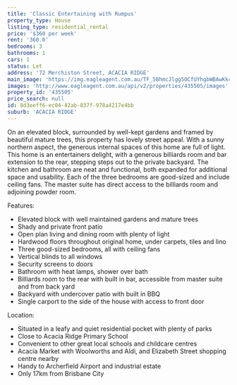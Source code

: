 ```yaml
---
title: 'Classic Entertaining with Rumpus'
property_type: House
listing_type: residential_rental
price: '$360 per week'
rent: '360.0'
bedrooms: 3
bathrooms: 1
cars: 1
status: Let
address: '72 Merchiston Street, ACACIA RIDGE'
main_image: 'https://img.eagleagent.com.au/TF_5BhmcJlgg5OCfUYhgbWBAwKk=/1280x854/smart/https://s3-us-west-2.amazonaws.com/eagleagent-orig/images/6825021/422863742-image-M.jpg'
images: 'http://www.eagleagent.com.au/api/v2/properties/435505/images'
property_id: '435505'
price_search: null
id: 8d3eeff6-ec04-42ab-837f-978a4217e4bb
suburb: 'ACACIA RIDGE'
---
```

On an elevated block, surrounded by well-kept gardens and framed by beautiful mature trees, this property has lovely street appeal. With a sunny northern aspect, the generous internal spaces of this home are full of light. This home is an entertainers delight, with a generous billiards room and bar extension to the rear, stepping steps out to the private backyard. The kitchen and bathroom are neat and functional, both expanded for additional space and usability. Each of the three bedrooms are good-sized and include ceiling fans. The master suite has direct access to the billiards room and adjoining powder room.

Features:

*  Elevated block with well maintained gardens and mature trees
*  Shady and private front patio
*  Open plan living and dining room with plenty of light
*  Hardwood floors throughout original home, under carpets, tiles and lino
*  Three good-sized bedrooms, all with ceiling fans
*  Vertical blinds to all windows
*  Security screens to doors
*  Bathroom with heat lamps, shower over bath
*  Billiards room to the rear with built in bar, accessible from master suite and from back yard
*  Backyard with undercover patio with built in BBQ
*  Single carport to the side of the house with access to front door

Location:

*  Situated in a leafy and quiet residential pocket with plenty of parks
*  Close to Acacia Ridge Primary School
*  Convenient to other great local schools and childcare centres
*  Acacia Market with Woolworths and Aldi, and Elizabeth Street shopping centre nearby
*  Handy to Archerfield Airport and industrial estate
*  Only 17km from Brisbane City